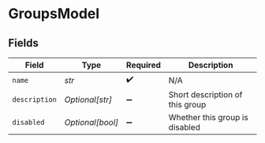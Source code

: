 # GroupsModel


## Fields

| Field                           | Type                            | Required                        | Description                     |
| ------------------------------- | ------------------------------- | ------------------------------- | ------------------------------- |
| `name`                          | *str*                           | :heavy_check_mark:              | N/A                             |
| `description`                   | *Optional[str]*                 | :heavy_minus_sign:              | Short description of this group |
| `disabled`                      | *Optional[bool]*                | :heavy_minus_sign:              | Whether this group is disabled  |